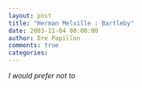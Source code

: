 ```yaml
---
layout: post
title: "Herman Melville : Bartleby"
date: 2003-11-04 00:00:00
author: Dre Papillon
comments: true
categories: 
---
```



*I would prefer not to*
